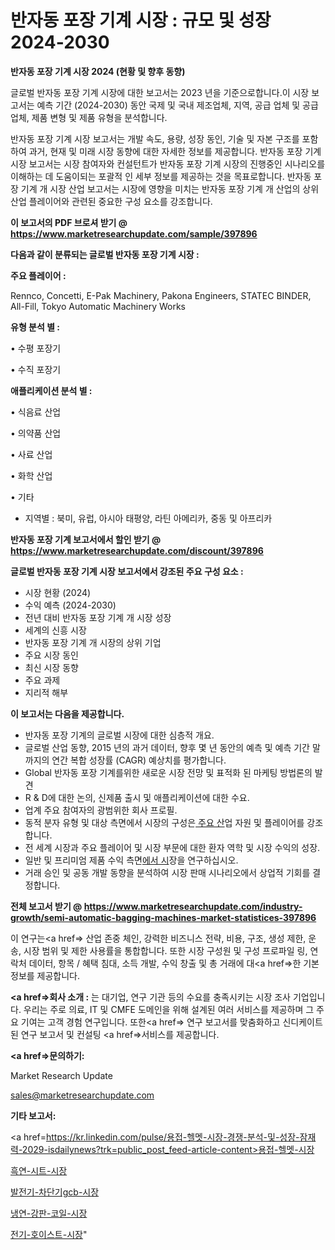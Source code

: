 # 반자동 포장 기계 시장 : 규모 및 성장 2024-2030

<strong>반자동 포장 기계 시장 2024 (현황 및 향후 동향)</strong>

글로벌 반자동 포장 기계 시장에 대한 보고서는 2023 년을 기준으로합니다.이 시장 보고서는 예측 기간 (2024-2030) 동안 국제 및 국내 제조업체, 지역, 공급 업체 및 공급 업체, 제품 변형 및 제품 유형을 분석합니다.

반자동 포장 기계 시장 보고서는 개발 속도, 용량, 성장 동인, 기술 및 자본 구조를 포함하여 과거, 현재 및 미래 시장 동향에 대한 자세한 정보를 제공합니다. 반자동 포장 기계 시장 보고서는 시장 참여자와 컨설턴트가 반자동 포장 기계 시장의 진행중인 시나리오를 이해하는 데 도움이되는 포괄적 인 세부 정보를 제공하는 것을 목표로합니다. 반자동 포장 기계 개 시장 산업 보고서는 시장에 영향을 미치는 반자동 포장 기계 개 산업의 상위 산업 플레이어와 관련된 중요한 구성 요소를 강조합니다.



<strong>이 보고서의 PDF 브로셔 받기 @ <a href=https://www.marketresearchupdate.com/sample/397896>https://www.marketresearchupdate.com/sample/397896</a></strong>



<strong>다음과 같이 분류되는 글로벌 반자동 포장 기계 시장 :</strong>



<strong>주요 플레이어 :</strong>

Rennco, Concetti, E-Pak Machinery, Pakona Engineers, STATEC BINDER, All-Fill, Tokyo Automatic Machinery Works



<strong>유형 분석 별 :</strong>

• 수평 포장기

• 수직 포장기



<strong>애플리케이션 분석 별 :</strong>

• 식음료 산업

• 의약품 산업

• 사료 산업

• 화학 산업

• 기타

<ul>
  <li>지역별 : 북미, 유럽, 아시아 태평양, 라틴 아메리카, 중동 및 아프리카</li>
</ul>


<strong>반자동 포장 기계 보고서에서 할인 받기 @ <a href=https://www.marketresearchupdate.com/discount/397896>https://www.marketresearchupdate.com/discount/397896</a></strong>



<strong>글로벌 반자동 포장 기계 시장 보고서에서 강조된 주요 구성 요소 :</strong>
<ul>
  <li>시장 현황 (2024)</li>
  <li>수익 예측 (2024-2030)</li>
  <li>전년 대비 반자동 포장 기계 개 시장 성장</li>
  <li>세계의 신흥 시장</li>
  <li>반자동 포장 기계 개 시장의 상위 기업</li>
  <li>주요 시장 동인</li>
  <li>최신 시장 동향</li>
  <li>주요 과제</li>
  <li>지리적 해부</li>
</ul>


<strong>이 보고서는 다음을 제공합니다.</strong>
<ul>
  <li>반자동 포장 기계의 글로벌 시장에 대한 심층적 개요.</li>
  <li>글로벌 산업 동향, 2015 년의 과거 데이터, 향후 몇 년 동안의 예측 및 예측 기간 말까지의 연간 복합 성장률 (CAGR) 예상치를 평가합니다.</li>
  <li>Global 반자동 포장 기계를위한 새로운 시장 전망 및 표적화 된 마케팅 방법론의 발견</li>
  <li>R &amp; D에 대한 논의, 신제품 출시 및 애플리케이션에 대한 수요.</li>
  <li>업계 주요 참여자의 광범위한 회사 프로필.</li>
  <li>동적 분자 유형 및 대상 측면에서 시장의 구성은<a href=> 주요 산</a>업 자원 및 플레이어를 강조합니다.</li>
  <li>전 세계 시장과 주요 플레이어 및 시장 부문에 대한 환자 역학 및 시장 수익의 성장.</li>
  <li>일반 및 프리미엄 제품 수익 측면<a href=>에서 시</a>장을 연구하십시오.</li>
  <li>거래 승인 및 공동 개발 동향을 분석하여 시장 판매 시나리오에서 상업적 기회를 결정합니다.</li>
</ul>



<strong>전체 보고서 받기 @ <a href=https://www.marketresearchupdate.com/industry-growth/semi-automatic-bagging-machines-market-statistices-397896>https://www.marketresearchupdate.com/industry-growth/semi-automatic-bagging-machines-market-statistices-397896</a></strong>

이 연구는<a href=> 산업 존중</a> 체인, 강력한 비즈니스 전략, 비용, 구조, 생성 제한, 운송, 시장 범위 및 제한 사용률을 통합합니다. 또한 시장 구성원 및 구성 프로파일 링, 연락처 데이터, 항목 / 혜택 침대, 소득 개발, 수익 창출 및 총 거래에 대<a href=>한 기본 </a>정보를 제공합니다.



<strong><a href=>회사 소</a>개 :</strong>
는 대기업, 연구 기관 등의 수요를 충족시키는 시장 조사 기업입니다. 우리는 주로 의료, IT 및 CMFE 도메인을 위해 설계된 여러 서비스를 제공하며 그 주요 기여는 고객 경험 연구입니다. 또한<a href=> 연구 보</a>고서를 맞춤화하고 신디케이트 된 연구 보고서 및 컨설팅 <a href=>서비스</a>를 제공합니다.



<strong><a href=>문의하기:</a></strong>

Market Research Update

sales@marketresearchupdate.com



<strong>기타 보고서:</strong>

<a href=https://kr.linkedin.com/pulse/용접-헬멧-시장-경쟁-분석-및-성장-잠재력-2029-isdailynews?trk=public_post_feed-article-content>용접-헬멧-시장</a>

<a href=https://www.linkedin.com/pulse/흑연-시트-시장-규모-및-성장-2023-market-matrix-musings-analysis-vg43f/>흑연-시트-시장</a>

<a href=https://www.linkedin.com/pulse/발전기-차단기gcb-시장-규모-및-성장-2023-survey-savvy-insights-360-analysis-3iowf/>발전기-차단기gcb-시장</a>

<a href=https://www.linkedin.com/pulse/냉연-강판-코일-시장-경쟁-분석-및-성장-잠재력-2029-trendsetters-talk-360-analysis-xbyyf/>냉연-강판-코일-시장</a>

<a href=https://www.linkedin.com/pulse/전기-호이스트-시장-규모-및-성장-2023-analytics-avenue-adventures-24-ana-ihn8c/>전기-호이스트-시장</a>"
